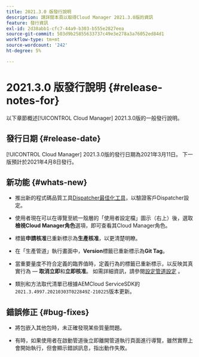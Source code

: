 ```yaml
---
title: 2021.3.0 版發行說明
description: 請詳閱本頁以取得Cloud Manager 2021.3.0版的資訊
feature: 發行資訊
exl-id: 2d38abb1-cfc7-44a9-b303-b555e2827eea
source-git-commit: 503d9b25855633737c49e3e278a3a76052ed84d1
workflow-type: tm+mt
source-wordcount: '242'
ht-degree: 5%

---
```


# 2021.3.0 版發行說明 {#release-notes-for}

以下章節概述[!UICONTROL Cloud Manager] 2021.3.0版的一般發行說明。

## 發行日期 {#release-date}

[!UICONTROL Cloud Manager] 2021.3.0版的發行日期為2021年3月11日。
下一版預計於2021年4月8日發行。

## 新功能 {#whats-new}

* 推出新的程式碼品質工具[Dispatcher最佳化工具](https://experienceleague.adobe.com/docs/experience-manager-cloud-manager/using/how-to-use/custom-code-quality-rules.html?lang=en#dispatcher-optimization-tool-rules)，以驗證客戶Dispatcher設定。

* 使用者現在可以在導覽至統一殼層的「使用者設定檔」圖示（右上）後，選取&#x200B;**檢視Cloud Manager角色**&#x200B;選項，即可查看其Cloud Manager角色。

* 標籤&#x200B;**申請核准**&#x200B;已重新標示為&#x200B;**生產核准**，以更清楚明瞭。

* 在「生產管道」執行畫面中，**Version**&#x200B;標籤已重新標示為&#x200B;**Git Tag**。

* 當重要量度不符合定義的臨界值時，定義行為的標籤已重新標示，以反映其真實行為 — **取消立即**&#x200B;和&#x200B;**立即核准**。 如需詳細資訊，請參閱[設定管道設定](https://experienceleague.adobe.com/docs/experience-manager-cloud-manager/using/how-to-use/configuring-pipeline.html?lang=en#configuring-the-pipeline-settings-from-cloud-manager) 。

* 類別和方法取代清單已根據AEMCloud ServiceSDK的`2021.3.4997.20210303T022849Z-210225`版本更新。

## 錯誤修正 {#bug-fixes}

* 將包嵌入其他包時，未正確發現某些質量問題。

* 有時，如果使用者在啟動管道後立即離開管道執行頁面進行導覽，雖然實際上會開始執行，但會顯示錯誤訊息，指出動作失敗。
